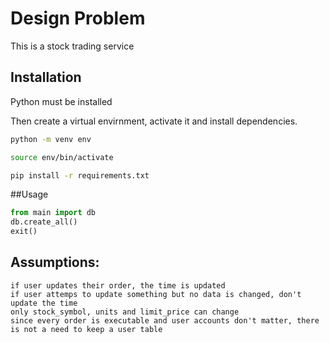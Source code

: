 # Design Problem

This is a stock trading service

## Installation

Python must be installed

Then create a virtual envirnment, activate it and install dependencies.

```bash
python -m venv env
```

```bash
source env/bin/activate
```

```bash
pip install -r requirements.txt
```

##Usage

```python
from main import db
db.create_all()
exit()
```


## Assumptions: 
	if user updates their order, the time is updated
	if user attemps to update something but no data is changed, don't update the time
	only stock_symbol, units and limit_price can change
	since every order is executable and user accounts don't matter, there is not a need to keep a user table
